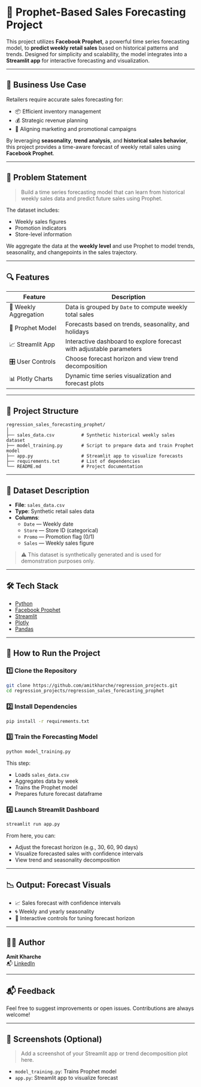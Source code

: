 
# 🔮 Prophet-Based Sales Forecasting Project

This project utilizes **Facebook Prophet**, a powerful time series forecasting model, to **predict weekly retail sales** based on historical patterns and trends. Designed for simplicity and scalability, the model integrates into a **Streamlit app** for interactive forecasting and visualization.

---

## 📌 Business Use Case

Retailers require accurate sales forecasting for:
- 📦 Efficient inventory management
- 💰 Strategic revenue planning
- 📅 Aligning marketing and promotional campaigns

By leveraging **seasonality**, **trend analysis**, and **historical sales behavior**, this project provides a time-aware forecast of weekly retail sales using **Facebook Prophet**.

---

## 🧠 Problem Statement

> Build a time series forecasting model that can learn from historical weekly sales data and predict future sales using Prophet.

The dataset includes:
- Weekly sales figures
- Promotion indicators
- Store-level information

We aggregate the data at the **weekly level** and use Prophet to model trends, seasonality, and changepoints in the sales trajectory.

---

## 🔍 Features

| Feature | Description |
|--------|-------------|
| 📆 Weekly Aggregation | Data is grouped by `Date` to compute weekly total sales |
| 🔮 Prophet Model | Forecasts based on trends, seasonality, and holidays |
| 📈 Streamlit App | Interactive dashboard to explore forecast with adjustable parameters |
| 🎛️ User Controls | Choose forecast horizon and view trend decomposition |
| 📊 Plotly Charts | Dynamic time series visualization and forecast plots |

---

## 📂 Project Structure

```
regression_sales_forecasting_prophet/
│
├── sales_data.csv          # Synthetic historical weekly sales dataset
├── model_training.py       # Script to prepare data and train Prophet model
├── app.py                  # Streamlit app to visualize forecasts
├── requirements.txt        # List of dependencies
└── README.md               # Project documentation
```

---

## 🧪 Dataset Description

- **File**: `sales_data.csv`
- **Type**: Synthetic retail sales data
- **Columns**:
  - `Date` — Weekly date
  - `Store` — Store ID (categorical)
  - `Promo` — Promotion flag (0/1)
  - `Sales` — Weekly sales figure

> ⚠️ This dataset is synthetically generated and is used for demonstration purposes only.

---

## 🛠 Tech Stack

- [Python](https://www.python.org/)
- [Facebook Prophet](https://facebook.github.io/prophet/)
- [Streamlit](https://streamlit.io/)
- [Plotly](https://plotly.com/python/)
- [Pandas](https://pandas.pydata.org/)

---

## 🚀 How to Run the Project

### 1️⃣ Clone the Repository

```bash
git clone https://github.com/amitkharche/regression_projects.git
cd regression_projects/regression_sales_forecasting_prophet
```

### 2️⃣ Install Dependencies

```bash
pip install -r requirements.txt
```

### 3️⃣ Train the Forecasting Model

```bash
python model_training.py
```

This step:
- Loads `sales_data.csv`
- Aggregates data by week
- Trains the Prophet model
- Prepares future forecast dataframe

### 4️⃣ Launch Streamlit Dashboard

```bash
streamlit run app.py
```

From here, you can:
- Adjust the forecast horizon (e.g., 30, 60, 90 days)
- Visualize forecasted sales with confidence intervals
- View trend and seasonality decomposition

---

## 📉 Output: Forecast Visuals

- 📈 Sales forecast with confidence intervals
- 🌀 Weekly and yearly seasonality
- 🔄 Interactive controls for tuning forecast horizon

---

## 🙋‍♂️ Author

**Amit Kharche**  
📬 [LinkedIn](https://www.linkedin.com/in/amitkharche)  

---

## 📬 Feedback

Feel free to suggest improvements or open issues. Contributions are always welcome!

---

## 📸 Screenshots (Optional)

> Add a screenshot of your Streamlit app or trend decomposition plot here.

- `model_training.py`: Trains Prophet model
- `app.py`: Streamlit app to visualize forecast
